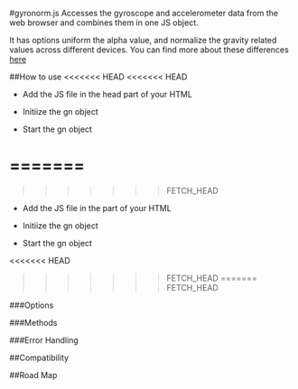 #gyronorm.js
Accesses the gyroscope and accelerometer data from the web browser and combines them in one JS object.

It has options uniform the alpha value, and normalize the gravity related values across different devices. You can find more about these differences [here](http://dorukeker.com/know-thy-gyroscope-and-js-part-ii/)

##How to use
<<<<<<< HEAD
<<<<<<< HEAD
- Add the JS file in the head part of your HTML
- Initiize the gn object
- Start the gn object

	<script src="/js/gyronorm.js"></script>
	<script>
    		gn.init();
    		gn.track(function(data){
    			// Process:
			// data.do.alpha
			// data.do.beta
			// data.do.gamma
		
			// data.dm.x
			// data.dm.y
			// data.dm.z
		
			// data.dm.gx
			// data.dm.gy
			// data.dm.gz
			
			// data.dm.alpha
			// data.dm.beta
			// data.dm.gamma
		});
	</script>

=======
=======
>>>>>>> FETCH_HEAD
- Add the JS file in the <head> part of your HTML
- Initiize the gn object
- Start the gn object

    <script src="/js/gyronorm.js"></script>
    <script>
    	gn.init();
    	gn.track(function(data){
    		// Process:
		// data.do.alpha
		// data.do.beta
		// data.do.gamma
		
		// data.dm.x
		// data.dm.y
		// data.dm.z
		
		// data.dm.gx
		// data.dm.gy
		// data.dm.gz
			
		// data.dm.alpha
		// data.dm.beta
		// data.dm.gamma
	});
    </script>
<<<<<<< HEAD
>>>>>>> FETCH_HEAD
=======
>>>>>>> FETCH_HEAD

###Options

###Methods

###Error Handling

##Compatibility

##Road Map
